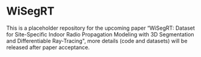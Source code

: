 # WiSegRT

This is a placeholder repository for the upcoming paper “WiSegRT: Dataset for Site-Specific Indoor Radio
Propagation Modeling with 3D Segmentation and Differentiable Ray-Tracing", more details (code and datasets) will be released after paper acceptance. 
